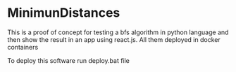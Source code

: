 # MinimunDistances

This is a proof of concept for testing a bfs algorithm in python language and then show the result in an app using react.js. All them deployed in docker containers

To deploy this software run deploy.bat file
